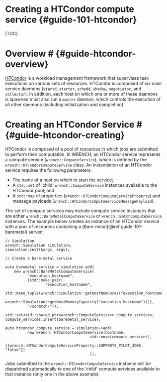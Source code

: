 Creating a HTCondor compute service                        {#guide-101-htcondor}
============

[TOC]

# Overview #            {#guide-htcondor-overview}

[HTCondor](http://htcondor.org) is a workload management framework that supervises 
task executions on various sets of resources.
HTCondor is composed of six main service daemons (`startd`, `starter`, 
`schedd`, `shadow`, `negotiator`, and `collector`). In addition, 
each host on which one or more of these daemons is spawned must also 
run a `master` daemon, which controls the execution of all other 
daemons (including initialization and completion). 

# Creating an HTCondor Service #        {#guide-htcondor-creating}

HTCondor is composed of a pool of resources in which jobs are submitted to
perform their computation. In WRENCH, an HTCondor service represents a 
compute service (`wrench::ComputeService`), which is defined by the 
`wrench::HTCondorComputeService` class. An instantiation of an HTCondor 
service requires the following parameters:

- The name of a host on which to start the service;
- A `std::set` of 'child' `wrench::ComputeService` instances available to the HTCondor pool; and
- A `std::map` of properties (`wrench::HTCondorComputeServiceProperty`) and message 
  payloads (`wrench::HTCondorComputeServiceMessagePayload`).
  
The set of compute services may include compute service instances that are either
`wrench::BareMetalComputeService` or `wrench::BatchComputeService` instances.
The example below creates an instance of an HTCondor service
with a pool of resources containing a [Bare-metal](@ref guide-101-baremetal) server:

~~~~~~~~~~~~~{.cpp}
// Simulation 
wrench::Simulation simulation;
simulation.init(&argc, argv);

// Create a bare-metal service

auto baremetal_service = simulation.add(
    new wrench::BareMetalComputeService(
          "execution_hostname",
          {std::make_pair(
                  "execution_hostname",
                  std::make_tuple(wrench::Simulation::getHostNumCores("execution_hostname"),
                                  wrench::Simulation::getHostMemoryCapacity("execution_hostname")))},
          "/scratch/"));

std::set<std::shared_ptr<wrench::ComputeService>> compute_services;
compute_services.insert(baremetal_service);

auto htcondor_compute_service = simulation->add(
          new wrench::HTCondorComputeService(hostname, 
                                      std::move(compute_services),
                                      {{wrench::HTCondorComputeServiceProperty::SUPPORTS_PILOT_JOBS, "false"}}
                                      ));
~~~~~~~~~~~~~

Jobs submitted to the `wrench::HTCondorComputeService` instance will be
dispatched automatically to one of the 'child' compute services available
to that instance (only one in the above example). 

